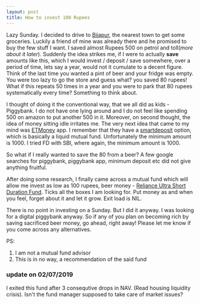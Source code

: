 ```yaml
---
layout: post
title: How to invest 100 Rupees
---
```


Lazy Sunday. I decided to drive to [Bijapur](https://en.wikipedia.org/wiki/Bijapur), the nearest town to get some groceries. Luckily a friend of mine was already there and he promised to buy the few stuff I want. I saved almost Rupees 500 on petrol and toll(*more about it later*). Suddenly the idea strikes me, if I were to actually **save** amounts like this, which I would invest / deposit / save somewhere, over a period of time, lets say a year, would not it cumulate to a decent figure. Think of the last time you wanted a pint of beer and your fridge was empty. You were too lazy to go the store and guess what? you saved 80 rupees! What if this repeats 50 times in a year and you were to park that 80 rupees systematically every time? Something to think about.

I thought of doing it the conventional way, that we all did as kids - Piggybank. I do not have one lying around and I do not feel like spending 500 on amazon to put another 500 in it. Moreover, on second thought, the idea of money sitting idle irritates me. The very next idea that came to my mind was [ETMoney](https://www.etmoney.com/) app. I remember that they have a [smartdeposit](https://www.etmoney.com/smartdeposit) option, which is basically a liquid mutual fund. Unfortunately the minimum amount is 1000. I tried FD with SBI, where again, the minimum amount is 1000.

So what if I really wanted to save the 80 from a beer? A few google searches for piggybank, piggybank app, minimum deposit etc did not give anything fruitful.          

After doing some research, I finally came across a mutual fund which will allow me invest as low as 100 rupees, beer money - [Reliance Ultra Short Duration Fund](https://www.reliancemutual.com/FundsAndPerformance/Pages/Reliance-Ultra-Short-Duration-Fund.aspx). Ticks all the boxes I am looking for. Put money as and when you feel, forget about it and let it grow. Exit load is NIL.

There is no point in investing on a Sunday. But I did it anyway. I was looking for a digital piggybank anyway. So if any of you plan on becoming rich by saving sacrificed beer money, go ahead, right away! Please let me know if you come across any alternatives.

PS:
1. I am not a mutual fund advisor
2. This is in no way, a recommendation of the said fund

### update on 02/07/2019

I exited this fund after 3 consequtive drops in NAV. (Read housing liquidity crisis). Isn't the fund manager supposed to take care of market issues?
